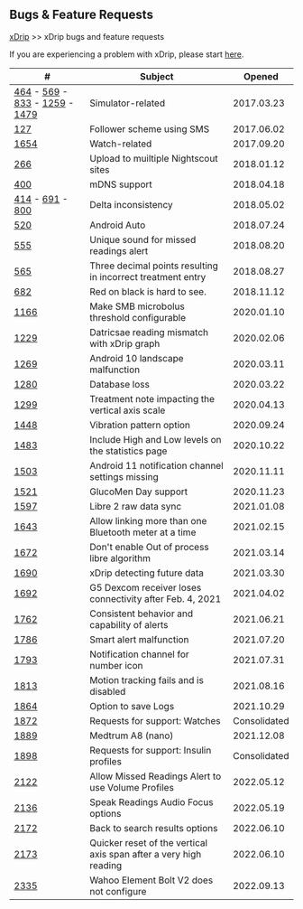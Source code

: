 ## Bugs & Feature Requests  
[xDrip](../README.md) >> xDrip bugs and feature requests  
  
If you are experiencing a problem with xDrip, please start [here](https://navid200.github.io/xDrip/docs/Troubleshooting_page.html).  
  
| # | Subject | Opened  |  
|---|---------|----------|  
| [464](https://github.com/NightscoutFoundation/xDrip/issues/464) - [569](https://github.com/NightscoutFoundation/xDrip/issues/569) - [833](https://github.com/NightscoutFoundation/xDrip/issues/833) - [1259](https://github.com/NightscoutFoundation/xDrip/issues/1259) - [1479](https://github.com/NightscoutFoundation/xDrip/issues/1479) | Simulator-related | 2017.03.23 |  
| [127](https://github.com/NightscoutFoundation/xDrip/issues/127) | Follower scheme using SMS | 2017.06.02 |  
| [1654](https://github.com/NightscoutFoundation/xDrip/issues/1654) | Watch-related | 2017.09.20 |  
| [266](https://github.com/NightscoutFoundation/xDrip/issues/266) | Upload to muiltiple Nightscout sites | 2018.01.12 |  
| [400](https://github.com/NightscoutFoundation/xDrip/issues/400) | mDNS support | 2018.04.18 |  
| [414](https://github.com/NightscoutFoundation/xDrip/issues/414) - [691](https://github.com/NightscoutFoundation/xDrip/issues/691) - [800](https://github.com/NightscoutFoundation/xDrip/issues/800) | Delta inconsistency | 2018.05.02 |  
| [520](https://github.com/NightscoutFoundation/xDrip/issues/520) | Android Auto | 2018.07.24 |  
| [555](https://github.com/NightscoutFoundation/xDrip/issues/555) | Unique sound for missed readings alert | 2018.08.20 |  
| [565](https://github.com/NightscoutFoundation/xDrip/issues/565) | Three decimal points resulting in incorrect treatment entry | 2018.08.27 |  
| [682](https://github.com/NightscoutFoundation/xDrip/issues/682) | Red on black is hard to see. | 2018.11.12 |  
| [1166](https://github.com/NightscoutFoundation/xDrip/issues/1166) | Make SMB microbolus threshold configurable | 2020.01.10 |  
| [1229](https://github.com/NightscoutFoundation/xDrip/issues/1229) | Datricsae reading mismatch with xDrip graph | 2020.02.06 |  
| [1269](https://github.com/NightscoutFoundation/xDrip/issues/1269) | Android 10 landscape malfunction | 2020.03.11 |  
| [1280](https://github.com/NightscoutFoundation/xDrip/issues/1280) | Database loss | 2020.03.22 |  
| [1299](https://github.com/NightscoutFoundation/xDrip/issues/1299) | Treatment note impacting the vertical axis scale | 2020.04.13 |  
| [1448](https://github.com/NightscoutFoundation/xDrip/issues/1448) | Vibration pattern option | 2020.09.24 |  
| [1483](https://github.com/NightscoutFoundation/xDrip/issues/1483) | Include High and Low levels on the statistics page | 2020.10.22 |  
| [1503](https://github.com/NightscoutFoundation/xDrip/issues/1503) | Android 11 notification channel settings missing | 2020.11.11 |  
| [1521](https://github.com/NightscoutFoundation/xDrip/issues/1521) | GlucoMen Day support | 2020.11.23 |  
| [1597](https://github.com/NightscoutFoundation/xDrip/issues/1597) | Libre 2 raw data sync | 2021.01.08 |  
| [1643](https://github.com/NightscoutFoundation/xDrip/issues/1643) | Allow linking more than one Bluetooth meter at a time | 2021.02.15 |  
| [1672](https://github.com/NightscoutFoundation/xDrip/issues/1672) | Don't enable Out of process libre algorithm | 2021.03.14 |  
| [1690](https://github.com/NightscoutFoundation/xDrip/issues/1690) | xDrip detecting future data | 2021.03.30 |  
| [1692](https://github.com/NightscoutFoundation/xDrip/issues/1692) | G5 Dexcom receiver loses connectivity after Feb. 4, 2021 | 2021.04.02 |  
| [1762](https://github.com/NightscoutFoundation/xDrip/issues/1762) | Consistent behavior and capability of alerts | 2021.06.21 |  
| [1786](https://github.com/NightscoutFoundation/xDrip/issues/1786) | Smart alert malfunction | 2021.07.20 |  
| [1793](https://github.com/NightscoutFoundation/xDrip/issues/1793) | Notification channel for number icon | 2021.07.31 |  
| [1813](https://github.com/NightscoutFoundation/xDrip/issues/1813) | Motion tracking fails and is disabled | 2021.08.16 |  
| [1864](https://github.com/NightscoutFoundation/xDrip/issues/1864) | Option to save Logs | 2021.10.29 |  
| [1872](https://github.com/NightscoutFoundation/xDrip/issues/1872) | Requests for support: Watches | Consolidated |  
| [1889](https://github.com/NightscoutFoundation/xDrip/issues/1889) | Medtrum A8 (nano) | 2021.12.08 |  
| [1898](https://github.com/NightscoutFoundation/xDrip/issues/1898) | Requests for support: Insulin profiles | Consolidated |  
| [2122](https://github.com/NightscoutFoundation/xDrip/issues/2122) | Allow Missed Readings Alert to use Volume Profiles | 2022.05.12 |  
| [2136](https://github.com/NightscoutFoundation/xDrip/issues/2136) | Speak Readings Audio Focus options | 2022.05.19 |  
| [2172](https://github.com/NightscoutFoundation/xDrip/issues/2172) | Back to search results options | 2022.06.10 |  
| [2173](https://github.com/NightscoutFoundation/xDrip/issues/2173) | Quicker reset of the vertical axis span after a very high reading | 2022.06.10 |  
| [2335](https://github.com/NightscoutFoundation/xDrip/issues/2335) | Wahoo Element Bolt V2 does not configure | 2022.09.13 |    
  
